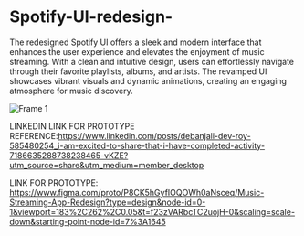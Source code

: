 # Spotify-UI-redesign-
The redesigned Spotify UI offers a sleek and modern interface that enhances the user experience and elevates the enjoyment of music streaming. With a clean and intuitive design, users can effortlessly navigate through their favorite playlists, albums, and artists. The revamped UI showcases vibrant visuals and dynamic animations, creating an engaging atmosphere for music discovery.

![Frame 1](https://github.com/DebanjaliDevRoy/Spotify-UI-redesign-/assets/162033351/5be1fed9-8c40-4581-b55d-38863672b3c4)

LINKEDIN LINK FOR PROTOTYPE REFERENCE:https://www.linkedin.com/posts/debanjali-dev-roy-585480254_i-am-excited-to-share-that-i-have-completed-activity-7186635288738238465-vKZE?utm_source=share&utm_medium=member_desktop

LINK FOR PROTOTYPE: https://www.figma.com/proto/P8CK5hGyfIOQOWh0aNsceq/Music-Streaming-App-Redesign?type=design&node-id=0-1&viewport=183%2C262%2C0.05&t=f23zVARbcTC2uojH-0&scaling=scale-down&starting-point-node-id=7%3A1645
